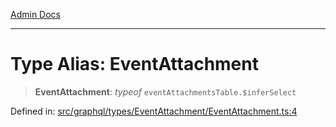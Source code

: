[Admin Docs](/)

***

# Type Alias: EventAttachment

> **EventAttachment**: *typeof* `eventAttachmentsTable.$inferSelect`

Defined in: [src/graphql/types/EventAttachment/EventAttachment.ts:4](https://github.com/NishantSinghhhhh/talawa-api/blob/d7e8fb10f99b66342acb17768b9755553b21ad54/src/graphql/types/EventAttachment/EventAttachment.ts#L4)

